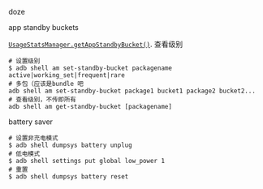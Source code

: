 doze  



app standby buckets

[`UsageStatsManager.getAppStandbyBucket()`](https://developer.android.google.cn/reference/android/app/usage/UsageStatsManager#getAppStandbyBucket()). 查看级别

```shell
# 设置级别
$ adb shell am set-standby-bucket packagename     active|working_set|frequent|rare
# 多包（应该是bundle 吧
adb shell am set-standby-bucket package1 bucket1 package2 bucket2...  
# 查看级别，不传即所有
adb shell am get-standby-bucket [packagename]  

```

battery saver

```shell
# 设置非充电模式
$ adb shell dumpsys battery unplug
# 低电模式
$ adb shell settings put global low_power 1
# 重置
$ adb shell dumpsys battery reset
```